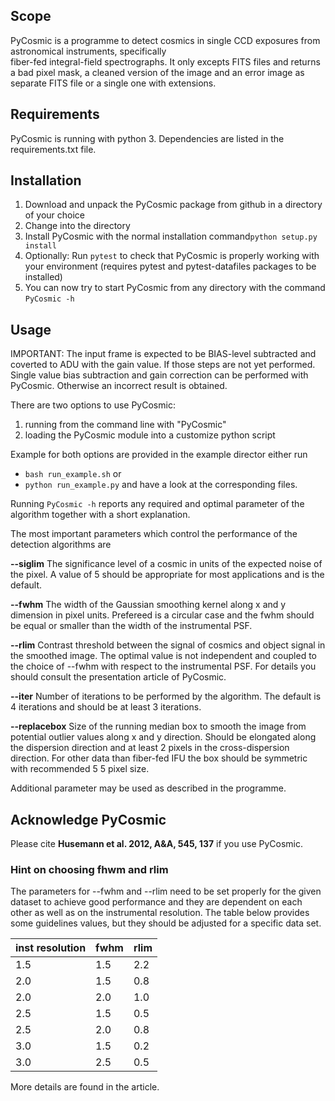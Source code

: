 ## Scope
PyCosmic is a programme to detect cosmics in single CCD exposures from astronomical instruments, specifically  
fiber-fed integral-field spectrographs. It only excepts FITS files and returns a bad pixel mask, 
a cleaned version of the image and an error image as separate FITS file or a single one with extensions.

## Requirements
PyCosmic is running with python 3. Dependencies are listed in the requirements.txt file. 

## Installation
1. Download and unpack the PyCosmic package from github in a directory of your choice 
2. Change into the directory
3. Install PyCosmic with the normal installation command`python setup.py install`
4. Optionally: Run `pytest` to check that PyCosmic is properly working with your environment (requires pytest 
   and pytest-datafiles packages to be installed)
5. You can now try to start PyCosmic from any directory with the command `PyCosmic -h`

## Usage
IMPORTANT: The input frame is expected to be BIAS-level subtracted and coverted to ADU with the gain value. If those
steps are not yet performed. Single value bias subtraction and gain correction can be performed with PyCosmic. 
Otherwise an incorrect result is obtained. 

There are two options to use PyCosmic:
1. running from the command line with "PyCosmic"
2. loading the PyCosmic module into a customize python script

Example for both options are provided in the example director either run
* `bash run_example.sh` or 
* `python run_example.py`
and have a look at the corresponding files. 

Running `PyCosmic -h` reports any required and optimal parameter of the algorithm together with a short explanation. 

The most important parameters which control the performance of the detection algorithms are

**--siglim** The significance level of a cosmic in units of the expected noise of the pixel. 
A value of 5 should be appropriate for most applications and is the default.

**--fwhm**    The width of the Gaussian smoothing kernel along x and y dimension in pixel units. 
Prefereed is a circular case and the fwhm should be equal or smaller than the width of the instrumental PSF.

**--rlim**   Contrast threshold between the signal of cosmics and object signal in the smoothed image. 
The optimal value is not independent and coupled to the choice of --fwhm with respect to the instrumental PSF. 
For details you should consult the presentation article of PyCosmic.

**--iter**  Number of iterations to be performed by the algorithm. The default is 4 iterations and should be 
at least 3 iterations.

**--replacebox** Size of the running median box to smooth the image from potential outlier values along x and y 
direction. Should be elongated along the dispersion direction and at least 2 pixels in the cross-dispersion direction.
For other data than fiber-fed IFU the box should be symmetric with recommended 5 5 pixel size.

Additional parameter may be used as described in the programme.

## Acknowledge PyCosmic
Please cite **Husemann et al. 2012, A&A, 545, 137** if you use PyCosmic. 

### Hint on choosing fhwm and rlim
The parameters for --fwhm and --rlim need to be set properly for the given dataset to achieve good performance 
and they are dependent on each other as well as on the instrumental resolution. The table below provides some 
guidelines values, but they should be adjusted for a specific data set. 

| inst resolution | fwhm    | rlim |
| -------------- | ------- | ---- |
|  1.5     |   1.5   |  2.2 |
|  2.0     |   1.5   |  0.8	|		
|  2.0     |   2.0   |  1.0	|				
|  2.5     |   1.5   |  0.5 |
|  2.5     |   2.0   |  0.8 |
|  3.0     |   1.5   |  0.2 |
|  3.0     |   2.5   |  0.5 |

More details are found in the article.







